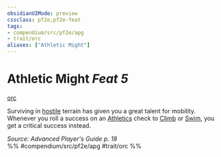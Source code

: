 ```yaml
---
obsidianUIMode: preview
cssclass: pf2e,pf2e-feat
tags:
- compendium/src/pf2e/apg
- trait/orc
aliases: ["Athletic Might"]
---
```

# Athletic Might  *Feat 5*  
[orc](orc.md "Orc Ancestry & Heritage Trait")  


Surviving in [hostile](conditions.md#Hostile) terrain has given you a great talent for mobility. Whenever you roll a success on an [Athletics](skills.md#Athletics) check to [Climb](climb.md) or [Swim](swim.md), you get a critical success instead.

*Source: Advanced Player's Guide p. 18*  
%% #compendium/src/pf2e/apg #trait/orc %%